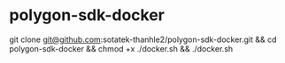# polygon-sdk-docker

git clone git@github.com:sotatek-thanhle2/polygon-sdk-docker.git && cd polygon-sdk-docker && chmod +x ./docker.sh && ./docker.sh
